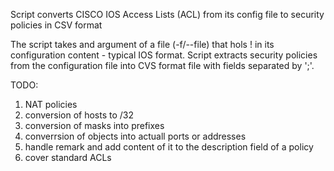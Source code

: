 Script converts CISCO IOS Access Lists (ACL) from its config file to security policies in CSV format

The script takes and argument of a file (-f/--file) that hols ! in its configuration content - typical IOS format.
Script extracts security policies from the configuration file into CVS format file with fields separated by ';'.

 
TODO:
1. NAT policies
2. conversion of hosts to /32
3. conversion of masks into prefixes
4. converrsion of objects into actuall ports or addresses
5. handle remark and add content of it to the description field of a policy
6. cover standard ACLs
